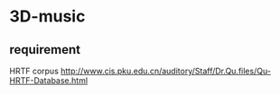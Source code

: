 # 3D-music
## requirement
  HRTF corpus
  http://www.cis.pku.edu.cn/auditory/Staff/Dr.Qu.files/Qu-HRTF-Database.html
  
